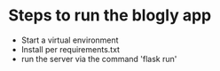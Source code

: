 # Steps to run the blogly app

* Start a virtual environment
* Install per requirements.txt
* run the server via the command 'flask run'



